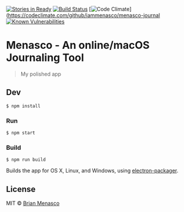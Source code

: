 [![Stories in Ready](https://badge.waffle.io/iammenasco/menasco-journal.png?label=ready&title=Ready)](https://waffle.io/iammenasco/menasco-journal)
[![Build Status](https://travis-ci.org/iammenasco/menasco-journal.svg?branch=master)](https://travis-ci.org/iammenasco/menasco-journal)
[![Code Climate](https://codeclimate.com/github/iammenasco/menasco-journal/badges/gpa.svg)](https://codeclimate.com/github/iammenasco/menasco-journal
[![Known Vulnerabilities](https://snyk.io/test/github/iammenasco/menasco-journal/badge.svg)](https://snyk.io/test/github/iammenasco/menasco-journal)


# Menasco - An online/macOS Journaling Tool

> My polished app


## Dev

```
$ npm install
```

### Run

```
$ npm start
```

### Build

```
$ npm run build
```

Builds the app for OS X, Linux, and Windows, using [electron-packager](https://github.com/maxogden/electron-packager).


## License

MIT © [Brian Menasco](https://codepen.io/iammenasco)

